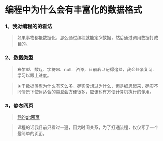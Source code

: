 编程中为什么会有丰富化的数据格式
=================
### 1、我对编程的的看法
>如果事物都能数据化，那么通过编程就能定义数据，然后通过调用数据打成目的。
### 2、数据类型
>  布尔型、数组、字符串、null、资源，目前我只记得这些，我会赶紧复习、学习以跟上进度。

>关于数据类型为什么有这么多，确实没想过为什么，但是细思起来，确实不同情景下使用适合的类型会方便很多，应该也有方便计算机执行的作用。
### 3，静态网页
> [我的git网页](https://dengxy0907.github.io/text/)

> 课程的话我目前只看过一遍，因为时间关系，为了打通流程，仅仅写了一个最简单的页面。